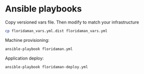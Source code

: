 # Ansible playbooks

Copy versioned vars file. Then modify to match your infrastructure
```bash
cp floridaman_vars.yml.dist floridaman_vars.yml
```

Machine provisioning:
```bash
ansible-playbook floridaman.yml
```

Application deploy:
```bash
ansible-playbook floridaman-deploy.yml
```